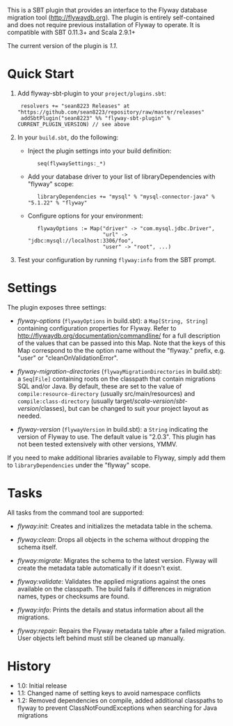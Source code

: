 This is a SBT plugin that provides an interface to the Flyway database
migration tool (<http://flywaydb.org>). The plugin is entirely self-contained
and does not require previous installation of Flyway to operate. It is
compatible with SBT 0.11.3+ and Scala 2.9.1+

The current version of the plugin is *1.1*.


Quick Start
===========

1. Add flyway-sbt-plugin to your `project/plugins.sbt`:
    
		resolvers += "sean8223 Releases" at "https://github.com/sean8223/repository/raw/master/releases"
        addSbtPlugin("sean8223" %% "flyway-sbt-plugin" % CURRENT_PLUGIN_VERSION) // see above

2. In your `build.sbt`, do the following:
 
   * Inject the plugin settings into your build definition:

            seq(flywaySettings:_*)

   * Add your database driver to your list of libraryDependencies with "flyway" scope:

            libraryDependencies += "mysql" % "mysql-connector-java" % "5.1.22" % "flyway"

   * Configure options for your environment:

            flywayOptions := Map("driver" -> "com.mysql.jdbc.Driver",
                                 "url" -> "jdbc:mysql://localhost:3306/foo",
                                 "user" -> "root", ...) 
						 
3. Test your configuration by running `flyway:info` from the SBT prompt.
	

Settings
========

The plugin exposes three settings:

* *flyway-options* (`flywayOptions` in build.sbt): a `Map[String, String]` 
  containing configuration properties for Flyway. Refer to 
  <http://flywaydb.org/documentation/commandline/> for a full description
  of the values that can be passed into this Map. Note that the keys of this
  Map correspond to the the option name without the "flyway." prefix,
  e.g. "user" or "cleanOnValidationError".

* *flyway-migration-directories* (`flywayMigrationDirectories` in 
  build.sbt): a `Seq[File]` containing roots on the classpath that contain
  migrations SQL and/or Java. By default, these are set to the value of
  `compile:resource-directory` (usually src/main/resources) and 
  `compile:class-directory` (usually target/_scala-version_/_sbt-version_/classes),
  but can be changed to suit your project layout as needed.

* *flyway-version* (`flywayVersion` in build.sbt): a `String`
  indicating the version of Flyway to use. The default value is "2.0.3".
  This plugin has not been tested extensively with other versions, YMMV.

If you need to make additional libraries available to Flyway, simply add
them to `libraryDependencies` under the "flyway" scope.


Tasks
=====

All tasks from the command tool are supported:

* *flyway:init*: Creates and initializes the metadata table in the schema.

* *flyway:clean*: Drops all objects in the schema without dropping the schema itself.

* *flyway:migrate*: Migrates the schema to the latest version. Flyway will create the metadata table automatically if it doesn't exist.

* *flyway:validate*: Validates the applied migrations against the ones available on the classpath. The build fails if differences in migration names, types or checksums are found.

* *flyway:info*: Prints the details and status information about all the migrations.

* *flyway:repair*: Repairs the Flyway metadata table after a failed migration. User objects left behind must still be cleaned up manually.


History
=======

* 1.0: Initial release
* 1.1: Changed name of setting keys to avoid namespace conflicts
* 1.2: Removed dependencies on compile, added additional classpaths to flyway to prevent ClassNotFoundExceptions when searching for Java migrations
